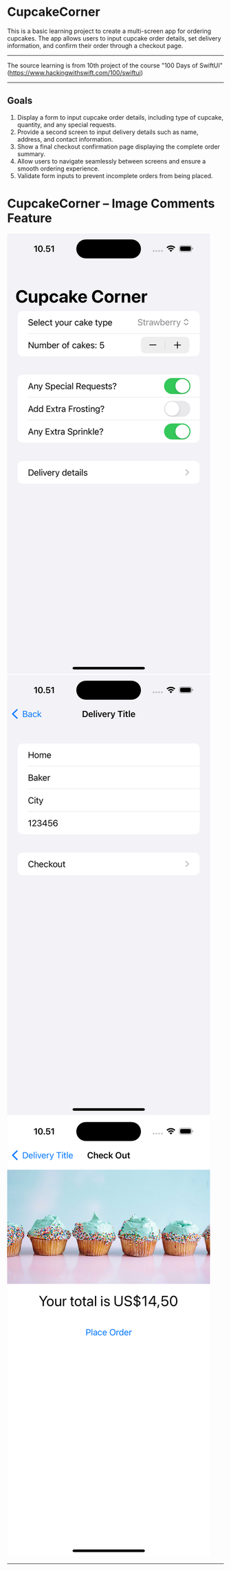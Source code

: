 # CupcakeCorner
This is a basic learning project to create a multi-screen app for ordering cupcakes. The app allows users to input cupcake order details, set delivery information, and confirm their order through a checkout page.

---
The source learning is from 10th project of the course "100 Days of SwiftUI" (https://www.hackingwithswift.com/100/swiftui)

---
## Goals
1. Display a form to input cupcake order details, including type of cupcake, quantity, and any special requests.
2. Provide a second screen to input delivery details such as name, address, and contact information.
3. Show a final checkout confirmation page displaying the complete order summary.
4. Allow users to navigate seamlessly between screens and ensure a smooth ordering experience.
5. Validate form inputs to prevent incomplete orders from being placed.

# CupcakeCorner – Image Comments Feature
![Image Cupcake Order Detail UI](image-order-detail-ui.png)
![Image Cupcake Delivery Detail UI](image-delivery-detail-ui.png)
![Image Cupcake Checkout UI](image-checkout-ui.png)


---
